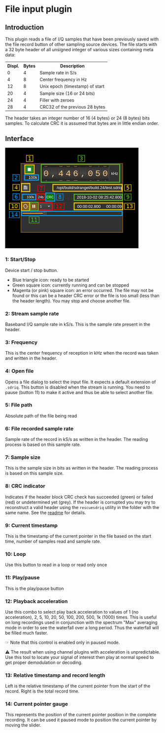 <h1>File input plugin</h1>

<h2>Introduction</h2>

This plugin reads a file of I/Q samples that have been previously saved with the file record button of other sampling source devices. The file starts with a 32 byte header of all unsigned integer of various sizes containing meta data:

<table>
  <tr>
    <th>Displ.</th>
    <th>Bytes</th>
    <th>Description</th>
  </tr>
  <tr>
    <td>0</td>
    <td>4</td>
    <td>Sample rate in S/s</td>
  </tr>
  <tr>
    <td>4</td>
    <td>8</td>
    <td>Center frequency in Hz</td>
  </tr>
  <tr>
    <td>12</td>
    <td>8</td>
    <td>Unix epoch (timestamp) of start</td>
  </tr>
  <tr>
    <td>20</td>
    <td>4</td>
    <td>Sample size (16 or 24 bits)</td>
  </tr>
  <tr>
    <td>24</td>
    <td>4</td>
    <td>Filler with zeroes</td>
  </tr>
  <tr>
    <td>28</td>
    <td>4</td>
    <td>CRC32 of the previous 28 bytes</td>
  </tr>
</table>

The header takes an integer number of 16 (4 bytes) or 24 (8 bytes) bits samples. To calculate CRC it is assumed that bytes are in little endian order.

<h2>Interface</h2>

![File input plugin GUI](../../../doc/img/FileInput_plugin.png)

<h3>1: Start/Stop</h3>

Device start / stop button.

  - Blue triangle icon: ready to be started
  - Green square icon: currently running and can be stopped
  - Magenta (or pink) square icon: an error occurred. The file may not be found or this can be a header CRC error or the file is too small (less than the header length). You may stop and choose another file.

<h3>2: Stream sample rate</h3>

Baseband I/Q sample rate in kS/s. This is the sample rate present in the header.

<h3>3: Frequency</h3>

This is the center frequency of reception in kHz when the record was taken and written in the header.

<h3>4: Open file</h3>

Opens a file dialog to select the input file. It expects a default extension of `.sdriq`. This button is disabled when the stream is running. You need to pause (button 11) to make it active and thus be able to select another file.

<h3>5: File path</h3>

Absolute path of the file being read

<h3>6: File recorded sample rate</h3>

Sample rate of the record in kS/s as written in the header. The reading process is based on this sample rate.

<h3>7: Sample size</h3>

This is the sample size in bits as written in the header. The reading process is based on this sample size.

<h3>8: CRC indicator</h3>

Indicates if the header block CRC check has succeeded (green) or failed (red) or undetermined yet (grey). If the header is corrupted you may try to reconstruct a valid header using the `rescuesdriq` utility in the folder with the same name. See the [readme](../../../rescuesdriq/readme.md) for details.

<h3>9: Current timestamp</h3>

This is the timestamp of the current pointer in the file based on the start time, number of samples read and sample rate.

<h3>10: Loop</h3>

Use this button to read in a loop or read only once

<h3>11: Play/pause</h3>

This is the play/pause button

<h3>12: Playback acceleration</h3>

Use this combo to select play back acceleration to values of 1 (no acceleration), 2, 5, 10, 20, 50, 100, 200, 500, 1k (1000) times. This is useful on long recordings used in conjunction with the spectrum "Max" averaging mode in order to see the waterfall over a long period. Thus the waterfall will be filled much faster.

&#9758; Note that this control is enabled only in paused mode.

&#9888; The result when using channel plugins with acceleration is unpredictable. Use this tool to locate your signal of interest then play at normal speed to get proper demodulation or decoding.

<h3>13: Relative timestamp and record length</h3>

Left is the relative timestamp of the current pointer from the start of the record. Right is the total record time.

<h3>14: Current pointer gauge</h3>

This represents the position of the current pointer position in the complete recording. It can be used it paused mode to position the current pointer by moving the slider.
